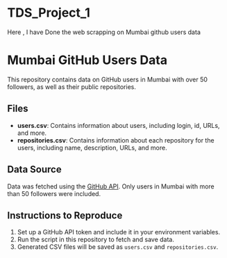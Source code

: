 # TDS_Project_1
Here , I have Done the web scrapping on Mumbai github users data
# Mumbai GitHub Users Data

This repository contains data on GitHub users in Mumbai with over 50 followers, as well as their public repositories.

## Files

- **users.csv**: Contains information about users, including login, id, URLs, and more.
- **repositories.csv**: Contains information about each repository for the users, including name, description, URLs, and more.

## Data Source

Data was fetched using the [GitHub API](https://docs.github.com/en/rest). Only users in Mumbai with more than 50 followers were included.

## Instructions to Reproduce

1. Set up a GitHub API token and include it in your environment variables.
2. Run the script in this repository to fetch and save data.
3. Generated CSV files will be saved as `users.csv` and `repositories.csv`.
